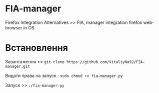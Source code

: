 # FIA-manager
Firefox Integration Alternatives  >> FIA,  manager integration firefox web-browser in OS.

# Встановлення 
Завантаження >>  `git clone https://github.com/VitaliyNa92/FIA-manager.git`


Видати права на запуск :  `sudo chmod +x fia-manager.py`


Запуск       >>  `./fia-manager.py` 
